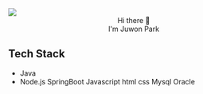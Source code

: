 <img src="https://capsule-render.vercel.app/api?type=slice&color=auto&height=300&section=header&text=ZuWon%20&fontSize=90&animation=twinkling" />

<div align=center>
Hi there 👋 <br>
I'm Juwon Park
</div>

## Tech Stack
* Java
* Node.js
SpringBoot
Javascript
html
css
Mysql
Oracle

<!--
**wnls9512/wnls9512** is a ✨ _special_ ✨ repository because its `README.md` (this file) appears on your GitHub profile.

Here are some ideas to get you started:

- 🔭 I’m currently working on ...
- 🌱 I’m currently learning ...
- 👯 I’m looking to collaborate on ...
- 🤔 I’m looking for help with ...
- 💬 Ask me about ...
- 📫 How to reach me: ...
- 😄 Pronouns: ...
- ⚡ Fun fact: ...
-->
